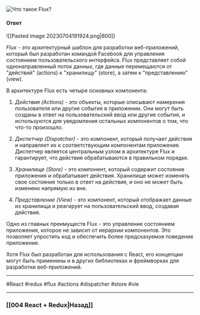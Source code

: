 ![Что такое Flux?](https://youtu.be/RpcB5jnJvcI?t=792)

#### Ответ

![[Pasted image 20230704191924.png|600]]

*Flux* - это архитектурный шаблон для разработки веб-приложений, который был разработан командой Facebook для управления состоянием пользовательского интерфейса. Flux представляет собой однонаправленный поток данных, где данные перемещаются от "действий" (actions) к "хранилищу" (store), а затем к "представлению" (view).

В архитектуре Flux есть четыре основных компонента:

1. *Действия (Actions)* - это объекты, которые описывают намерения пользователя или другие события в приложении. Они могут быть созданы в ответ на пользовательский ввод или другие события, и используются для уведомления остальных компонентов о том, что что-то произошло.
    
2. *Диспетчер (Dispatcher)* - это компонент, который получает действия и направляет их к соответствующим компонентам приложения. Диспетчер является центральным узлом в архитектуре Flux и гарантирует, что действия обрабатываются в правильном порядке.
    
3. *Хранилище (Store)* - это компонент, который содержит состояние приложения и обрабатывает действия. Хранилище может изменять свое состояние только в ответ на действия, и оно не может быть изменено напрямую из вне.
    
4. *Представление (View)* - это компонент, который отображает данные из хранилища и реагирует на пользовательский ввод, создавая действия.
    

Одно из главных преимуществ Flux - это управление состоянием приложения, которое не зависит от иерархии компонентов. Это позволяет упростить код и обеспечить более предсказуемое поведение приложения.

Хотя Flux был разработан для использования с React, его концепции могут быть применены и в других библиотеках и фреймворках для разработки веб-приложений.

____
#React #redux #flux #actions #dispatcher #store #vie

____

### [[004 React + Redux|Назад]]